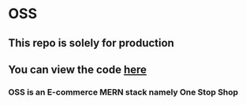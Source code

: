 # OSS
## This repo is solely for production
## You can view the code <a href="https://github.com/pb-dot/OSS_Code/"> here</a>
### OSS is an E-commerce MERN stack namely One Stop Shop
